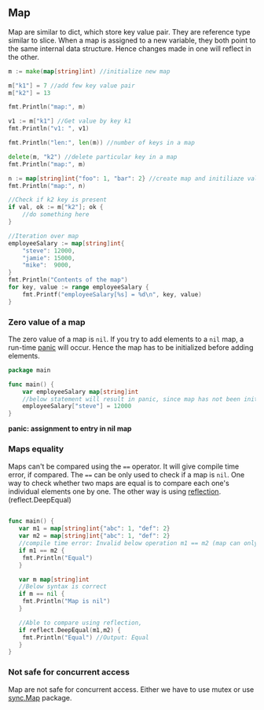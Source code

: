 ## Map
Map are similar to dict, which store key value pair. They are reference type similar to slice. When a map is assigned to a new variable, they both point to the same internal data structure. Hence changes made in one will reflect in the other.

```go
m := make(map[string]int) //initialize new map

m["k1"] = 7 //add few key value pair
m["k2"] = 13

fmt.Println("map:", m)

v1 := m["k1"] //Get value by key k1
fmt.Println("v1: ", v1)

fmt.Println("len:", len(m)) //number of keys in a map

delete(m, "k2") //delete particular key in a map
fmt.Println("map:", m)

n := map[string]int{"foo": 1, "bar": 2} //create map and initiliaze value to it.
fmt.Println("map:", n)

//Check if k2 key is present
if val, ok := m["k2"]; ok {
    //do something here
}

//Iteration over map
employeeSalary := map[string]int{
    "steve": 12000,
    "jamie": 15000,
    "mike":  9000,
}
fmt.Println("Contents of the map")
for key, value := range employeeSalary {
    fmt.Printf("employeeSalary[%s] = %d\n", key, value)
}
```

### Zero value of a map

The zero value of a map is `nil`. If you try to add elements to a `nil` map, a run-time [panic](https://golangbot.com/panic-and-recover/) will occur. Hence the map has to be initialized before adding elements.

```go
package main

func main() {  
    var employeeSalary map[string]int
    //below statement will result in panic, since map has not been initialized.
    employeeSalary["steve"] = 12000
}
```

**panic: assignment to entry in nil map**

### Maps equality

Maps can't be compared using the `==` operator. It will give compile time error, if compared. The `==` can be only used to check if a map is `nil`. One way to check whether two maps are equal is to compare each one's individual elements one by one. The other way is using [reflection](https://golangbot.com/reflection/). (reflect.DeepEqual)

```go
 
func main() {
   var m1 = map[string]int{"abc": 1, "def": 2}
   var m2 = map[string]int{"abc": 1, "def": 2}
   //compile time error: Invalid below operation m1 == m2 (map can only be compared to nil)
   if m1 == m2 { 
	fmt.Println("Equal") 
   } 

   var m map[string]int
   //Below syntax is correct
   if m == nil { 
	fmt.Println("Map is nil")
   }

   //Able to compare using reflection, 
   if reflect.DeepEqual(m1,m2) {
	fmt.Println("Equal") //Output: Equal
   }
}
```

### Not safe for concurrent access 
Map are not safe for concurrent access. Either we have to use mutex or use [sync.Map](https://pkg.go.dev/sync#Map) package.